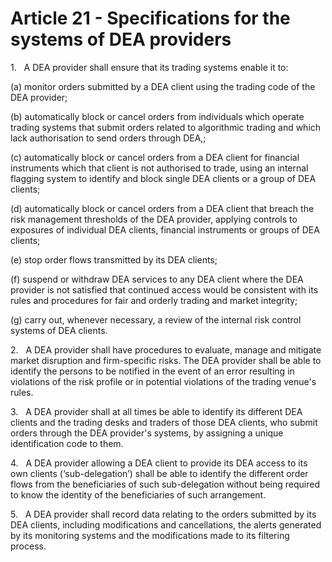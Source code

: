 # Article 21 - Specifications for the systems of DEA providers


1.   A DEA provider shall ensure that its trading systems enable it to:

(a) monitor orders submitted by a DEA client using the trading code of the DEA provider;

(b) automatically block or cancel orders from individuals which operate trading systems that submit orders related to algorithmic trading and which lack authorisation to send orders through DEA,;

(c) automatically block or cancel orders from a DEA client for financial instruments which that client is not authorised to trade, using an internal flagging system to identify and block single DEA clients or a group of DEA clients;

(d) automatically block or cancel orders from a DEA client that breach the risk management thresholds of the DEA provider, applying controls to exposures of individual DEA clients, financial instruments or groups of DEA clients;

(e) stop order flows transmitted by its DEA clients;

(f) suspend or withdraw DEA services to any DEA client where the DEA provider is not satisfied that continued access would be consistent with its rules and procedures for fair and orderly trading and market integrity;

(g) carry out, whenever necessary, a review of the internal risk control systems of DEA clients.

2.   A DEA provider shall have procedures to evaluate, manage and mitigate market disruption and firm-specific risks. The DEA provider shall be able to identify the persons to be notified in the event of an error resulting in violations of the risk profile or in potential violations of the trading venue's rules.

3.   A DEA provider shall at all times be able to identify its different DEA clients and the trading desks and traders of those DEA clients, who submit orders through the DEA provider's systems, by assigning a unique identification code to them.

4.   A DEA provider allowing a DEA client to provide its DEA access to its own clients (‘sub-delegation’) shall be able to identify the different order flows from the beneficiaries of such sub-delegation without being required to know the identity of the beneficiaries of such arrangement.

5.   A DEA provider shall record data relating to the orders submitted by its DEA clients, including modifications and cancellations, the alerts generated by its monitoring systems and the modifications made to its filtering process.
